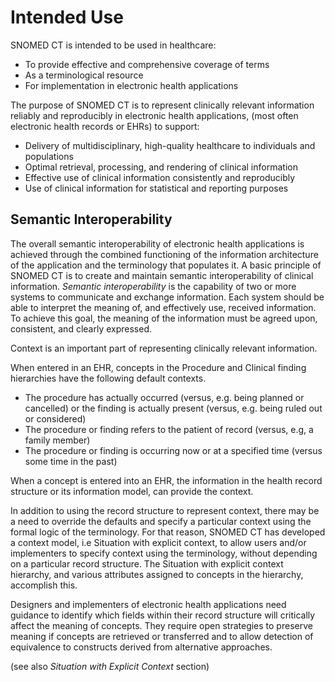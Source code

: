 # Intended Use

SNOMED CT is intended to be used in healthcare:

* To provide effective and comprehensive coverage of terms
* As a terminological resource
* For implementation in electronic health applications

The purpose of SNOMED CT is to represent clinically relevant information reliably and reproducibly in electronic health applications, (most often electronic health records or EHRs) to support:

* Delivery of multidisciplinary, high-quality healthcare to individuals and populations
* Optimal retrieval, processing, and rendering of clinical information
* Effective use of clinical information consistently and reproducibly
* Use of clinical information for statistical and reporting purposes

## Semantic Interoperability

The overall semantic interoperability of electronic health applications  is achieved through the combined functioning of the information architecture of the application and the terminology that populates it. A basic principle of SNOMED CT is to create and maintain semantic interoperability of clinical information. _Semantic interoperability_ is the capability of two or more systems to communicate and exchange information. Each system should be able to interpret the meaning of, and effectively use, received information. To achieve this goal, the meaning of the information must be agreed upon, consistent, and clearly expressed.

Context is an important part of representing clinically relevant information.

When entered in an EHR, concepts in the Procedure and Clinical finding hierarchies have the following default contexts.

* The procedure has actually occurred (versus, e.g. being planned or cancelled) or the finding is actually present (versus, e.g. being ruled out or considered)
* The procedure or finding refers to the patient of record (versus, e.g, a family member)
* The procedure or finding is occurring now or at a specified time (versus some time in the past)

When a concept is entered into an EHR, the information in the health record structure or its information model, can provide the context.

In addition to using the record structure to represent context, there may be a need to override the defaults and specify a particular context using the formal logic of the terminology. For that reason, SNOMED CT has developed a context model, i.e Situation with explicit context, to allow users and/or implementers to specify context using the terminology, without depending on a particular record structure. The Situation with explicit context hierarchy, and various attributes assigned to concepts in the hierarchy, accomplish this.

Designers and implementers of electronic health applications need guidance to identify which fields within their record structure will critically affect the meaning of concepts. They require open strategies to preserve meaning if concepts are retrieved or transferred and to allow detection of equivalence to constructs derived from alternative approaches.

(see also _Situation with Explicit Context_ section)
